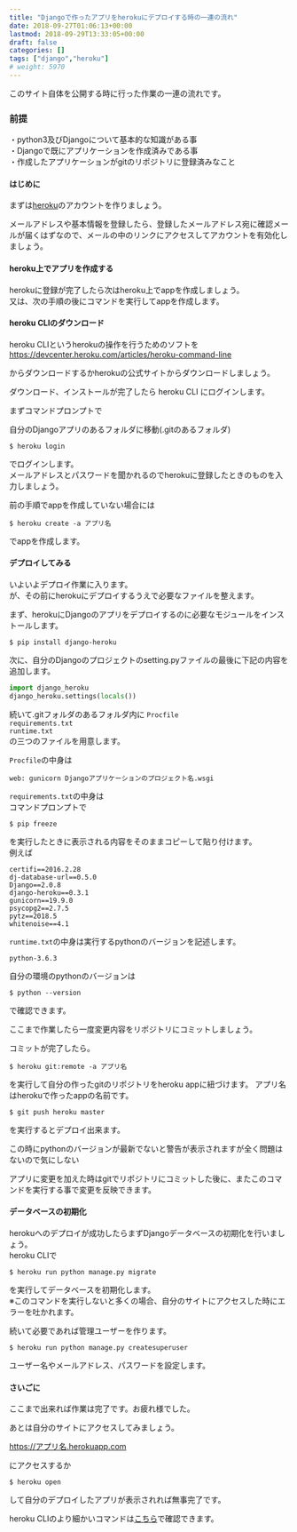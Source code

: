 ```yaml
---
title: "Djangoで作ったアプリをherokuにデプロイする時の一連の流れ"
date: 2018-09-27T01:06:13+00:00
lastmod: 2018-09-29T13:33:05+00:00
draft: false
categories: []
tags: ["django","heroku"]
# weight: 5970
---
```

このサイト自体を公開する時に行った作業の一連の流れです。

### 前提
・python3及びDjangoについて基本的な知識がある事  
・Djangoで既にアプリケーションを作成済みである事  
・作成したアプリケーションがgitのリポジトリに登録済みなこと

#### はじめに
まずは[heroku](https://jp.heroku.com)のアカウントを作りましょう。  

メールアドレスや基本情報を登録したら、登録したメールアドレス宛に確認メールが届くはずなので、メールの中のリンクにアクセスしてアカウントを有効化しましょう。  

#### heroku上でアプリを作成する

herokuに登録が完了したら次はheroku上でappを作成しましょう。  
又は、次の手順の後にコマンドを実行してappを作成します。  

#### heroku CLIのダウンロード

heroku CLIというherokuの操作を行うためのソフトを  
https://devcenter.heroku.com/articles/heroku-command-line  

からダウンロードするかherokuの公式サイトからダウンロードしましょう。  

ダウンロード、インストールが完了したら heroku CLI にログインします。  

まずコマンドプロンプトで  

自分のDjangoアプリのあるフォルダに移動(.gitのあるフォルダ)  

```
$ heroku login
```

でログインします。  
メールアドレスとパスワードを聞かれるのでherokuに登録したときのものを入力しましょう。  

前の手順でappを作成していない場合には  

```
$ heroku create -a アプリ名
```
でappを作成します。  


#### デプロイしてみる

いよいよデプロイ作業に入ります。  
が、その前にherokuにデプロイするうえで必要なファイルを整えます。  

まず、herokuにDjangoのアプリをデプロイするのに必要なモジュールをインストールします。
```
$ pip install django-heroku
```

次に、自分のDjangoのプロジェクトのsetting.pyファイルの最後に下記の内容を追加します。  

```py
import django_heroku
django_heroku.settings(locals())
```


続いて.gitフォルダのあるフォルダ内に
`Procfile`  
`requirements.txt`  
`runtime.txt`  
の三つのファイルを用意します。  


`Procfile`の中身は  
```
web: gunicorn Djangoアプリケーションのプロジェクト名.wsgi
```

`requirements.txt`の中身は  
コマンドプロンプトで
```
$ pip freeze
```
を実行したときに表示される内容をそのままコピーして貼り付けます。  
例えば  
```
certifi==2016.2.28
dj-database-url==0.5.0
Django==2.0.8
django-heroku==0.3.1
gunicorn==19.9.0
psycopg2==2.7.5
pytz==2018.5
whitenoise==4.1
```

`runtime.txt`の中身は実行するpythonのバージョンを記述します。  
```
python-3.6.3
```

自分の環境のpythonのバージョンは

```
$ python --version
```

で確認できます。

ここまで作業したら一度変更内容をリポジトリにコミットしましょう。  

コミットが完了したら。
```
$ heroku git:remote -a アプリ名
```
を実行して自分の作ったgitのリポジトリをheroku appに紐づけます。
アプリ名はherokuで作ったappの名前です。  

```
$ git push heroku master
```

を実行するとデプロイ出来ます。 

この時にpythonのバージョンが最新でないと警告が表示されますが全く問題はないので気にしない    

アプリに変更を加えた時はgitでリポジトリにコミットした後に、またこのコマンドを実行する事で変更を反映できます。  

#### データベースの初期化
herokuへのデプロイが成功したらまずDjangoデータベースの初期化を行いましょう。  
heroku CLIで  

```
$ heroku run python manage.py migrate
```

を実行してデータベースを初期化します。  
※このコマンドを実行しないと多くの場合、自分のサイトにアクセスした時にエラーを吐かれます。  

続いて必要であれば管理ユーザーを作ります。  

```
$ heroku run python manage.py createsuperuser
```

ユーザー名やメールアドレス、パスワードを設定します。  

#### さいごに
ここまで出来れば作業は完了です。お疲れ様でした。  

あとは自分のサイトにアクセスしてみましょう。  

https://アプリ名.herokuapp.com  

にアクセスするか  

```
$ heroku open
```

して自分のデプロイしたアプリが表示されれば無事完了です。  

heroku CLIのより細かいコマンドは[こちら](/articles/3/)で確認できます。  
